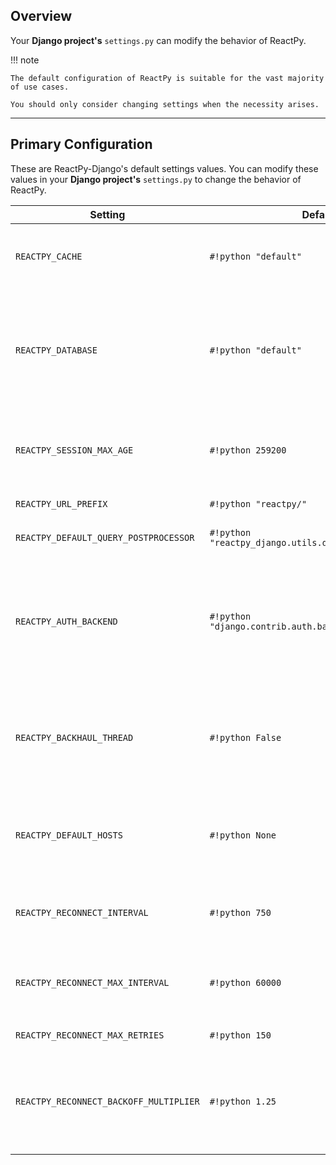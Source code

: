 ## Overview

<p class="intro" markdown>

Your **Django project's** `settings.py` can modify the behavior of ReactPy.

</p>

!!! note

    The default configuration of ReactPy is suitable for the vast majority of use cases.

    You should only consider changing settings when the necessity arises.

---

## Primary Configuration

<!--config-details-start-->

These are ReactPy-Django's default settings values. You can modify these values in your **Django project's** `settings.py` to change the behavior of ReactPy.

| Setting | Default Value | Example Value(s) | Description |
| --- | --- | --- | --- |
| `REACTPY_CACHE` | `#!python "default"` | `#!python "my-reactpy-cache"` | Cache used to store ReactPy web modules. ReactPy benefits from a fast, well indexed cache.<br/>We recommend installing [`redis`](https://redis.io/) or [`python-diskcache`](https://grantjenks.com/docs/diskcache/tutorial.html#djangocache). |
| `REACTPY_DATABASE` | `#!python "default"` | `#!python "my-reactpy-database"` | Database used to store ReactPy session data. ReactPy requires a multiprocessing-safe and thread-safe database.<br/>If configuring `REACTPY_DATABASE`, it is mandatory to use our database router like such:<br/>`#!python DATABASE_ROUTERS = ["reactpy_django.database.Router", ...]` |
| `REACTPY_SESSION_MAX_AGE` | `#!python 259200` | `#!python 0`, `#!python 60`, `#!python 96000` | Maximum seconds to store ReactPy session data, such as `args` and `kwargs` passed into your component template tag.<br/>Use `#!python 0` to not store any session data. |
| `REACTPY_URL_PREFIX` | `#!python "reactpy/"` | `#!python "rp/"`, `#!python "render/reactpy/"` | The prefix to be used for all ReactPy websocket and HTTP URLs. |
| `REACTPY_DEFAULT_QUERY_POSTPROCESSOR` | `#!python "reactpy_django.utils.django_query_postprocessor"` | `#!python "example_project.my_query_postprocessor"` | Dotted path to the default `reactpy_django.hooks.use_query` postprocessor function. |
| `REACTPY_AUTH_BACKEND` | `#!python "django.contrib.auth.backends.ModelBackend"` | `#!python "example_project.auth.MyModelBackend"` | Dotted path to the Django authentication backend to use for ReactPy components. This is only needed if:<br/> 1. You are using `AuthMiddlewareStack` and...<br/> 2. You are using Django's `AUTHENTICATION_BACKENDS` setting and...<br/> 3. Your Django user model does not define a `backend` attribute. |
| `REACTPY_BACKHAUL_THREAD` | `#!python False` | `#!python True` | Whether to render ReactPy components in a dedicated thread. This allows the webserver to process web traffic while during ReactPy rendering.<br/>Vastly improves throughput with web servers such as `hypercorn` and `uvicorn`. |
| `REACTPY_DEFAULT_HOSTS` | `#!python None` | `#!python ["localhost:8000", "localhost:8001", "localhost:8002/subdir" ]` | The default host(s) that can render your ReactPy components. ReactPy will use these hosts in a round-robin fashion, allowing for easy distributed computing.<br/>You can use the `host` argument in your [template tag](../features/template-tag.md#component) as a manual override. |
| `REACTPY_RECONNECT_INTERVAL` | `#!python 750` | `#!python 100`, `#!python 2500`, `#!python 6000` | Milliseconds between client reconnection attempts. This value will gradually increase if `REACTPY_RECONNECT_BACKOFF_MULTIPLIER` is greater than `#!python 1`. |
| `REACTPY_RECONNECT_MAX_INTERVAL` | `#!python 60000` | `#!python 10000`, `#!python 25000`, `#!python 900000` | Maximum milliseconds between client reconnection attempts. This allows setting an upper bound on how high `REACTPY_RECONNECT_BACKOFF_MULTIPLIER` can increase the time between reconnection attempts. |
| `REACTPY_RECONNECT_MAX_RETRIES` | `#!python 150` | `#!python 0`, `#!python 5`, `#!python 300` | Maximum number of reconnection attempts before the client gives up. |
| `REACTPY_RECONNECT_BACKOFF_MULTIPLIER` | `#!python 1.25` | `#!python 1`, `#!python 1.5`, `#!python 3` | Multiplier for the time between client reconnection attempts. On each reconnection attempt, the `REACTPY_RECONNECT_INTERVAL` will be multiplied by this to increase the time between attempts. You can keep time between each reconnection the same by setting this to `#!python 1`. |

<!--config-details-end-->
